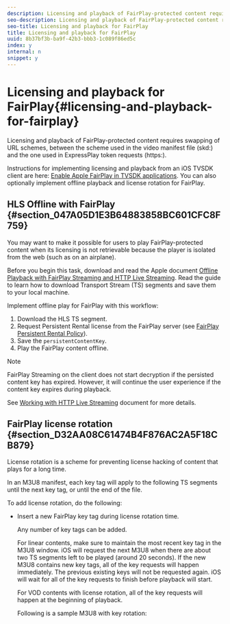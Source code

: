 ```yaml
---
description: Licensing and playback of FairPlay-protected content requires swapping of URL schemes, between the scheme used in the video manifest file (skd ) and the one used in ExpressPlay token requests (https ).
seo-description: Licensing and playback of FairPlay-protected content requires swapping of URL schemes, between the scheme used in the video manifest file (skd ) and the one used in ExpressPlay token requests (https ).
seo-title: Licensing and playback for FairPlay
title: Licensing and playback for FairPlay
uuid: 8b37bf3b-ba9f-42b3-bbb3-1c089f86ed5c
index: y
internal: n
snippet: y
---
```


# Licensing and playback for FairPlay{#licensing-and-playback-for-fairplay}

Licensing and playback of FairPlay-protected content requires swapping of URL schemes, between the scheme used in the video manifest file (skd:) and the one used in ExpressPlay token requests (https:).

Instructions for implementing licensing and playback from an iOS TVSDK client are here: [Enable Apple FairPlay in TVSDK applications](https://help.adobe.com/en_US/primetime/psdk/ios/index.html#PSDKs-task-Enable_Apple_FairPlay_in_TVSDK_applications). You can also optionally implement offline playback and license rotation for FairPlay.

## HLS Offline with FairPlay {#section_047A05D1E3B64883858BC601CFC8F759}

You may want to make it possible for users to play FairPlay-protected content when its licensing is not retrievable because the player is isolated from the web (such as on an airplane).

Before you begin this task, download and read the Apple document [Offline Playback with FairPlay Streaming and HTTP Live Streaming](/en_US/primetime/drm/multi-drm-workflows/OfflineHLSGuide_withFPS.pdf). Read the guide to learn how to download Transport Stream (TS) segments and save them to your local machine.

Implement offline play for FairPlay with this workflow:

1. Download the HLS TS segment. 
1. Request Persistent Rental license from the FairPlay server (see [FairPlay Persistent Rental Policy](c_multi_drm_workflow_fairplay_persistent_rental_policy.md)). 
1. Save the `persistentContentKey`. 
1. Play the FairPlay content offline.

>[!NOTE]
>
>FairPlay Streaming on the client does not start decryption if the persisted content key has expired. However, it will continue the user experience if the content key expires during playback. 
>
>See [Working with HTTP Live Streaming](https://developer.apple.com/library/content/documentation/AudioVideo/Conceptual/MediaPlaybackGuide/Contents/Resources/en.lproj/HTTPLiveStreaming/HTTPLiveStreaming.html#//apple_ref/doc/uid/TP40016757-CH11-SW3) document for more details.

## FairPlay license rotation {#section_D32AA08C61474B4F876AC2A5F18CB879}

License rotation is a scheme for preventing license hacking of content that plays for a long time.

In an M3U8 manifest, each key tag will apply to the following TS segments until the next key tag, or until the end of the file.

To add license rotation, do the following:

* Insert a new FairPlay key tag during license rotation time.

  Any number of key tags can be added.

  For linear contents, make sure to maintain the most recent key tag in the M3U8 window. iOS will request the next M3U8 when there are about two TS segments left to be played (around 20 seconds). If the new M3U8 contains new key tags, all of the key requests will happen immediately. The previous existing keys will not be requested again. iOS will wait for all of the key requests to finish before playback will start.

  For VOD contents with license rotation, all of the key requests will happen at the beginning of playback.

  Following is a sample M3U8 with key rotation:

